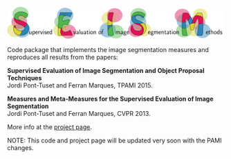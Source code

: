 ![seism](seism.png)

Code package that implements the image segmentation measures and reproduces all results from the papers:

**Supervised Evaluation of Image Segmentation and Object Proposal Techniques**<br/>
Jordi Pont-Tuset and Ferran Marques, TPAMI 2015.

**Measures and Meta-Measures for the Supervised Evaluation of Image Segmentation**<br/>
Jordi Pont-Tuset and Ferran Marques, CVPR 2013.

More info at the [project page](https://imatge.upc.edu/web/resources/supervised-evaluation-image-segmentation). 

NOTE: This code and project page will be updated very soon with the PAMI changes.

